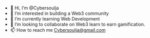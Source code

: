 - 👋 Hi, I’m @Cybersoulja
- 👀 I’m interested in building a Web3 community
- 🌱 I’m currently learning Web Development
- 💞️ I’m looking to collaborate on Web3 learn to earn gamification.
- 📫 How to reach me Cybersoulja@gmail.com

<!---
Cybersoulja/Cybersoulja is a ✨ special ✨ repository because its `README.md` (this file) appears on your GitHub profile.
You can click the Preview link to take a look at your changes.
--->
